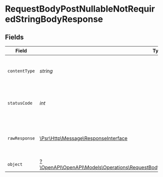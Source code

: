 # RequestBodyPostNullableNotRequiredStringBodyResponse


## Fields

| Field                                                                                                                                                                               | Type                                                                                                                                                                                | Required                                                                                                                                                                            | Description                                                                                                                                                                         |
| ----------------------------------------------------------------------------------------------------------------------------------------------------------------------------------- | ----------------------------------------------------------------------------------------------------------------------------------------------------------------------------------- | ----------------------------------------------------------------------------------------------------------------------------------------------------------------------------------- | ----------------------------------------------------------------------------------------------------------------------------------------------------------------------------------- |
| `contentType`                                                                                                                                                                       | *string*                                                                                                                                                                            | :heavy_check_mark:                                                                                                                                                                  | HTTP response content type for this operation                                                                                                                                       |
| `statusCode`                                                                                                                                                                        | *int*                                                                                                                                                                               | :heavy_check_mark:                                                                                                                                                                  | HTTP response status code for this operation                                                                                                                                        |
| `rawResponse`                                                                                                                                                                       | [\Psr\Http\Message\ResponseInterface](https://www.php-fig.org/psr/psr-7/#33-psrhttpmessageresponseinterface)                                                                        | :heavy_minus_sign:                                                                                                                                                                  | Raw HTTP response; suitable for custom response parsing                                                                                                                             |
| `object`                                                                                                                                                                            | [?\OpenAPI\OpenAPI\Models\Operations\RequestBodyPostNullableNotRequiredStringBodyResponseBody](../../Models/Operations/RequestBodyPostNullableNotRequiredStringBodyResponseBody.md) | :heavy_minus_sign:                                                                                                                                                                  | OK                                                                                                                                                                                  |